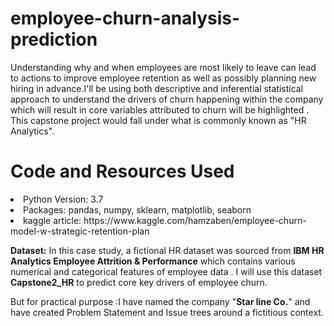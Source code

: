 # employee-churn-analysis-prediction
Understanding why and when employees are most likely to leave can lead to actions to improve employee retention as well as possibly planning new hiring in advance.I'll be using both descriptive and inferential statistical approach to understand the drivers of churn happening within the company which will result in core variables attributed to churn will be highlighted . This capstone project would fall under what is commonly known as "HR Analytics".

# Code and Resources Used
<li>Python Version: 3.7</li>
<li>Packages: pandas, numpy, sklearn, matplotlib, seaborn</li>
<li>kaggle article: https://www.kaggle.com/hamzaben/employee-churn-model-w-strategic-retention-plan</li>

**Dataset:**
In this case study, a  fictional HR dataset was sourced from **IBM HR Analytics Employee Attrition & Performance** which contains various numerical and categorical features of employee data . I will use this dataset **Capstone2_HR** to predict core key drivers of employee churn.

But for practical purpose :I have named the company "**Star line Co.**" and have created Problem Statement and Issue trees around a fictitious context.

